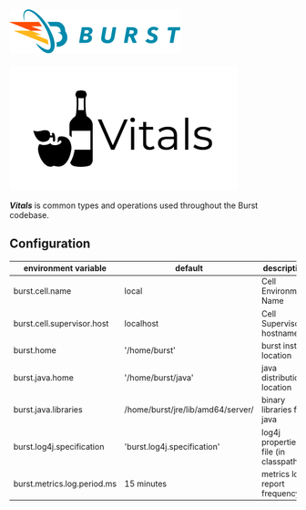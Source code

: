 ![Burst](../documentation/burst_h_small.png "")
--

![](./doc/vitals.png "")

___Vitals___ is common types and operations used throughout the Burst codebase.


## Configuration
|  environment variable |  default | description                          |
|---|---|--------------------------------------|
|  burst.cell.name |  local | Cell Environment Name                |
|  burst.cell.supervisor.host | localhost | Cell Supervisor hostname             |
|  burst.home |  '/home/burst' | burst install location               |
|  burst.java.home |  '/home/burst/java' | java distribution location           |
|  burst.java.libraries |  /home/burst/jre/lib/amd64/server/ | binary libraries for java            |
|  burst.log4j.specification |  'burst.log4j.specification' | log4j properties file (in classpath) |
|  burst.metrics.log.period.ms | 15 minutes | metrics log report frequency         |
